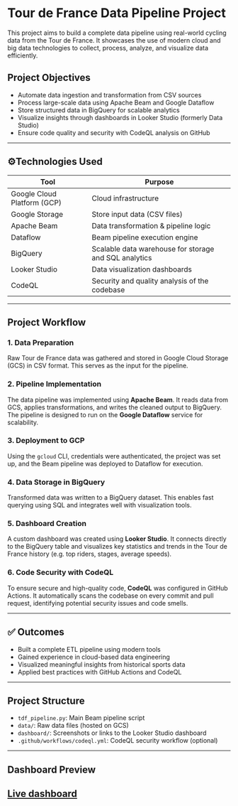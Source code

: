 # Tour de France Data Pipeline Project

This project aims to build a complete data pipeline using real-world cycling data from the Tour de France. It showcases the use of modern cloud and big data technologies to collect, process, analyze, and visualize data efficiently.

## Project Objectives

- Automate data ingestion and transformation from CSV sources
- Process large-scale data using Apache Beam and Google Dataflow
- Store structured data in BigQuery for scalable analytics
- Visualize insights through dashboards in Looker Studio (formerly Data Studio)
- Ensure code quality and security with CodeQL analysis on GitHub

---

## ⚙Technologies Used

| Tool              | Purpose |
|-------------------|---------|
| Google Cloud Platform (GCP) | Cloud infrastructure |
| Google Storage    | Store input data (CSV files) |
| Apache Beam       | Data transformation & pipeline logic |
| Dataflow          | Beam pipeline execution engine |
| BigQuery          | Scalable data warehouse for storage and SQL analytics |
| Looker Studio     | Data visualization dashboards |
| CodeQL            | Security and quality analysis of the codebase |

---

## Project Workflow

### 1. Data Preparation

Raw Tour de France data was gathered and stored in Google Cloud Storage (GCS) in CSV format. This serves as the input for the pipeline.

### 2. Pipeline Implementation

The data pipeline was implemented using **Apache Beam**. It reads data from GCS, applies transformations, and writes the cleaned output to BigQuery. The pipeline is designed to run on the **Google Dataflow** service for scalability.

### 3. Deployment to GCP

Using the `gcloud` CLI, credentials were authenticated, the project was set up, and the Beam pipeline was deployed to Dataflow for execution.

### 4. Data Storage in BigQuery

Transformed data was written to a BigQuery dataset. This enables fast querying using SQL and integrates well with visualization tools.

### 5. Dashboard Creation

A custom dashboard was created using **Looker Studio**. It connects directly to the BigQuery table and visualizes key statistics and trends in the Tour de France history (e.g. top riders, stages, average speeds).

### 6. Code Security with CodeQL

To ensure secure and high-quality code, **CodeQL** was configured in GitHub Actions. It automatically scans the codebase on every commit and pull request, identifying potential security issues and code smells.

---

## ✅ Outcomes

- Built a complete ETL pipeline using modern tools
- Gained experience in cloud-based data engineering
- Visualized meaningful insights from historical sports data
- Applied best practices with GitHub Actions and CodeQL

---

## Project Structure

- `tdf_pipeline.py`: Main Beam pipeline script
- `data/`: Raw data files (hosted on GCS)
- `dashboard/`: Screenshots or links to the Looker Studio dashboard
- `.github/workflows/codeql.yml`: CodeQL security workflow (optional)

---

## Dashboard Preview
[Live dashboard](https://lookerstudio.google.com/reporting/9d20e54d-4615-4b29-a821-d0fd945236b7)
---
